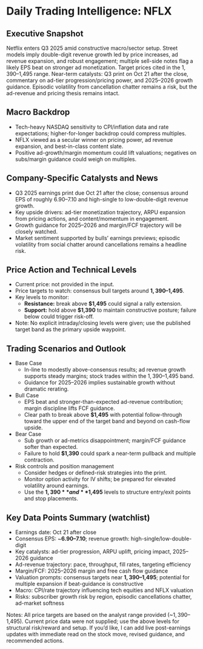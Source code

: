 # Daily Trading Intelligence: NFLX

## Executive Snapshot
Netflix enters Q3 2025 amid constructive macro/sector setup. Street models imply double-digit revenue growth led by price increases, ad revenue expansion, and robust engagement; multiple sell-side notes flag a likely EPS beat on stronger ad monetization. Target prices cited in the $1,390–$1,495 range. Near-term catalysts: Q3 print on Oct 21 after the close, commentary on ad-tier progression/pricing power, and 2025–2026 growth guidance. Episodic volatility from cancellation chatter remains a risk, but the ad-revenue and pricing thesis remains intact.

## Macro Backdrop
- Tech-heavy NASDAQ sensitivity to CPI/inflation data and rate expectations; higher-for-longer backdrop could compress multiples.
- NFLX viewed as a secular winner on pricing power, ad revenue expansion, and best-in-class content slate.
- Positive ad-growth/margin momentum could lift valuations; negatives on subs/margin guidance could weigh on multiples.

## Company-Specific Catalysts and News
- Q3 2025 earnings print due Oct 21 after the close; consensus around EPS of roughly $6.90–$7.10 and high-single to low-double-digit revenue growth.
- Key upside drivers: ad-tier monetization trajectory, ARPU expansion from pricing actions, and content/momentum in engagement.
- Growth guidance for 2025–2026 and margin/FCF trajectory will be closely watched.
- Market sentiment supported by bulls’ earnings previews; episodic volatility from social chatter around cancellations remains a headline risk.

## Price Action and Technical Levels
- Current price: not provided in the input.
- Price targets to watch: consensus bull targets around **$1,390–$1,495**.
- Key levels to monitor:
  - **Resistance:** break above **$1,495** could signal a rally extension.
  - **Support:** hold above **$1,390** to maintain constructive posture; failure below could trigger risk-off.
- Note: No explicit intraday/closing levels were given; use the published target band as the primary upside waypoint.

## Trading Scenarios and Outlook
- Base Case
  - In-line to modestly above-consensus results; ad revenue growth supports steady margins; stock trades within the $1,390–$1,495 band.
  - Guidance for 2025–2026 implies sustainable growth without dramatic rerating.
- Bull Case
  - EPS beat and stronger-than-expected ad-revenue contribution; margin discipline lifts FCF guidance.
  - Clear path to break above **$1,495** with potential follow-through toward the upper end of the target band and beyond on cash-flow upside.
- Bear Case
  - Sub growth or ad-metrics disappointment; margin/FCF guidance softer than expected.
  - Failure to hold **$1,390** could spark a near-term pullback and multiple contraction.
- Risk controls and position management
  - Consider hedges or defined-risk strategies into the print.
  - Monitor option activity for IV shifts; be prepared for elevated volatility around earnings.
  - Use the **$1,390** and **$1,495** levels to structure entry/exit points and stop placements.

## Key Data Points Summary (watchlist)
- Earnings date: Oct 21 after close
- Consensus EPS: ~**$6.90–$7.10**; revenue growth: high-single/low-double-digit
- Key catalysts: ad-tier progression, ARPU uplift, pricing impact, 2025–2026 guidance
- Ad-revenue trajectory: pace, throughput, fill rates, targeting efficiency
- Margin/FCF: 2025–2026 margin and free cash flow guidance
- Valuation prompts: consensus targets near **$1,390–$1,495**; potential for multiple expansion if beat-guidance is constructive
- Macro: CPI/rate trajectory influencing tech equities and NFLX valuation
- Risks: subscriber growth risk by region, episodic cancellations chatter, ad-market softness

Notes: All price targets are based on the analyst range provided (~$1,390–$1,495). Current price data were not supplied; use the above levels for structural risk/reward and setup. If you’d like, I can add live post-earnings updates with immediate read on the stock move, revised guidance, and recommended actions.